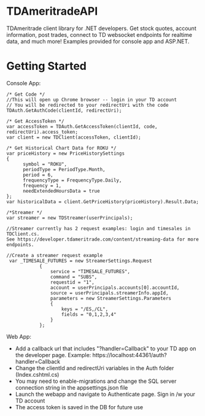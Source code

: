 # TDAmeritradeAPI
TDAmeritrade client library for .NET developers. Get stock quotes, account information, post trades, connect to TD websocket endpoints for realtime data, and much more! Examples provided for console app and ASP.NET.

# Getting Started
Console App:
```
/* Get Code */
//This will open up Chrome browser -- login in your TD account
// You will be redirected to your redirectUri with the code
TDAuth.GetAuthCode(clientId, redirectUri);

/* Get AccessToken */
var accessToken = TDAuth.GetAccessToken(clientId, code, redirectUri).access_token;
var client = new TDClient(accessToken, clientId);

/* Get Historical Chart Data for ROKU */
var priceHistory = new PriceHistorySettings
{
      symbol = "ROKU",
      periodType = PeriodType.Month,
      period = 6,
      frequencyType = FrequencyType.Daily,
      frequency = 1,
      needExtendedHoursData = true
};
var historicalData = client.GetPriceHistory(priceHistory).Result.Data;

/*Streamer */
var streamer = new TDStreamer(userPrincipals);

//Streamer currently has 2 request examples: login and timesales in TDClient.cs. 
See https://developer.tdameritrade.com/content/streaming-data for more endpoints.

//Create a streamer request example
 var _TIMESALE_FUTURES = new StreamerSettings.Request
            {
                service = "TIMESALE_FUTURES",
                command = "SUBS",
                requestid = "1",
                account = userPrincipals.accounts[0].accountId,
                source = userPrincipals.streamerInfo.appId,
                parameters = new StreamerSettings.Parameters
                {
                    keys = "/ES,/CL",
                    fields = "0,1,2,3,4"
                }
            };
```

Web App:
- Add a callback url that includes "?handler=Callback" to your TD app on the developer page. 
  Example: https://localhost:44361/auth?handler=Callback
- Change the clientId and redirectUri variables in the Auth folder (Index.cshtml.cs)
- You may need to enable-migrations and change the SQL server connection string in the appsettings.json file
- Launch the webapp and navigate to Authenticate page. Sign in /w your TD account
- The access token is saved in the DB for future use

